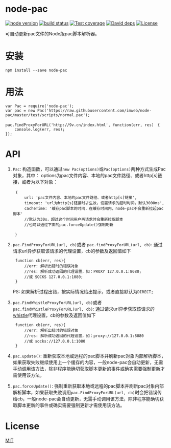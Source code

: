 # node-pac
[![node version](https://img.shields.io/badge/node.js-%3E=_0.10-green.svg?style=flat-square)](http://nodejs.org/download/)
[![build status](https://img.shields.io/travis/imweb/node-pac.svg?style=flat-square)](https://travis-ci.org/imweb/node-pac)
[![Test coverage](https://codecov.io/gh/imweb/node-pac/branch/master/graph/badge.svg?style=flat-square)](https://codecov.io/gh/imweb/node-pac)
[![David deps](https://img.shields.io/david/imweb/node-pac.svg?style=flat-square)](https://david-dm.org/imweb/node-pac)
[![License](https://img.shields.io/npm/l/node-pac.svg?style=flat-square)](https://www.npmjs.com/package/node-pac)

可自动更新pac文件的Node版pac脚本解析器。

# 安装

	npm install --save node-pac

# 用法

	var Pac = require('node-pac');
	var pac = new Pac('https://raw.githubusercontent.com/imweb/node-pac/master/test/scripts/normal.pac');

	pac.FindProxyForURL('http://9v.cn/index.html', function(err, res)　{
		console.log(err, res);
	});

# API
1. `Pac`: 构造函数，可以通过`new Pac(options)`或`Pac(options)`两种方式生成Pac对象，其中： options为pac文件内容、本地的pac文件路径、或者http[s]链接，或者为以下对象：

		｛
			url: 'pac文件内容、本地的pac文件路径、或者http[s]链接',
			timeout: 'url为http[s]链接时才生效，设置请求的超时时间，默认3000ms',
			cacheTime: '缓存pac脚本的时间，在缓存时间内，node-pac不会重新拉起pac脚本'
			//默认为30s，超过这个时间用户再请求时会重新拉取脚本
			//也可以通过下面的pac.forceUpdate()强制刷新

		｝

2. `pac.FindProxyForURL(url, cb)`或者 `pac.findProxyForURL(url, cb)`: 通过请求url异步获取该请求的代理设置，cb的参数及返回值如下

		function cb(err, res){
			//err: 解析出错时的错误对象
			//res: 解析成功返回的代理设置，如：PROXY 127.0.0.1:8080; 
			//或 SOCKS 127.0.0.1:1080;
		}

	PS: 如果解析过程出错，按实际情况给出提示，或者直接默认为`DIRECT;`

3. `pac.FindWhistleProxyForURL(url, cb)`或者 `pac.findWhistleProxyForURL(url, cb)`: 通过请求url异步获取该请求的[whistle](https://github.com/avwo/whistle)代理设置，cb的参数及返回值如下

		function cb(err, res){
			//err: 解析出错时的错误对象
			//res: 解析成功返回的代理设置，如：proxy://127.0.0.1:8080 
			//或 socks://127.0.0.1:1080
		}

4. `pac.update()`: 重新获取本地或远程的pac脚本并刷新pac对象内部解析脚本，如果获取失败继续使用上一个缓存的内容，一般node-pac会自动更新，无需手动调用该方法，除非程序能确切获取脚本更新的事件或确实需要强制更新才需使用该方法。

5. `pac.forceUpdate()`: 强制重新获取本地或远程的pac脚本并刷新pac对象内部解析脚本，如果获取失败调用`pac.FindProxyForURL(url, cb)`时会把错误传给cb，一般node-pac会自动更新，无需手动调用该方法，除非程序能确切获取脚本更新的事件或确实需要强制更新才需使用该方法。

# License
[MIT](https://github.com/imweb/node-pac/blob/master/LICENSE)